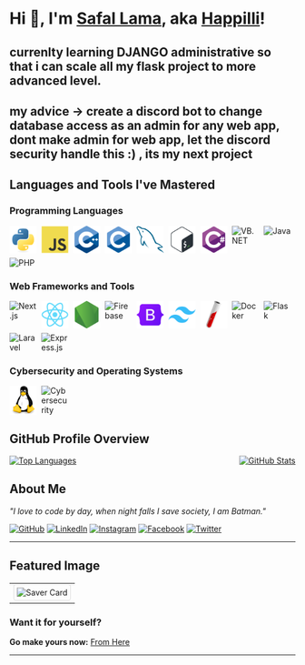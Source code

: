 # Hi 👋, I'm [Safal Lama](https://safallama.com.np), aka [Happilli](https://github.com/happilli)!

## currenlty learning DJANGO administrative so that i can scale all my flask project to more advanced level.
## my advice -> create a discord bot to change database access as an admin for any web app, dont make admin for web app, let the discord security handle this :) , its my next project
## Languages and Tools I've Mastered

### Programming Languages
<div style="display: flex; flex-wrap: wrap; gap: 8px;">
  <img src="https://raw.githubusercontent.com/devicons/devicon/master/icons/python/python-original.svg" width="48" title="Python" /> 
  <img src="https://raw.githubusercontent.com/devicons/devicon/master/icons/javascript/javascript-original.svg" width="48" title="JavaScript" /> 
  <img src="https://raw.githubusercontent.com/devicons/devicon/master/icons/cplusplus/cplusplus-original.svg" width="48" title="C++" /> 
  <img src="https://raw.githubusercontent.com/devicons/devicon/master/icons/c/c-original.svg" width="48" title="C" /> 
  <img src="https://raw.githubusercontent.com/devicons/devicon/master/icons/mysql/mysql-original.svg" width="48" title="SQL" /> 
  <img src="https://raw.githubusercontent.com/devicons/devicon/master/icons/bash/bash-original.svg" width="48" title="Bash" /> 
  <img src="https://raw.githubusercontent.com/devicons/devicon/master/icons/csharp/csharp-original.svg" width="48" title="C#" /> 
  <img src="https://cdn.jsdelivr.net/gh/devicons/devicon@latest/icons/visualbasic/visualbasic-original.svg" width="48" title="VB.NET" /> 
  <img src="https://cdn.jsdelivr.net/gh/devicons/devicon@latest/icons/java/java-plain.svg" width="48" title="Java" />
  <img src="https://cdn.jsdelivr.net/gh/devicons/devicon@latest/icons/php/php-original.svg" width="48" title ="PHP"/>
</div>

### Web Frameworks and Tools
<div style="display: flex; flex-wrap: wrap; gap: 8px;">
  <img src="https://cdn.jsdelivr.net/gh/devicons/devicon@latest/icons/nextjs/nextjs-original.svg" width="48" title="Next.js" /> 
  <img src="https://raw.githubusercontent.com/devicons/devicon/master/icons/react/react-original.svg" width="48" title="React.js" /> 
  <img src="https://raw.githubusercontent.com/devicons/devicon/master/icons/nodejs/nodejs-original.svg" width="48" title="Node.js" /> 
  <img src="https://cdn.jsdelivr.net/gh/devicons/devicon@latest/icons/firebase/firebase-plain.svg" width="48" title="Firebase" /> 
  <img src="https://raw.githubusercontent.com/devicons/devicon/master/icons/bootstrap/bootstrap-original.svg" width="48" title="Bootstrap" /> 
  <img src="https://raw.githubusercontent.com/devicons/devicon/master/icons/tailwindcss/tailwindcss-original.svg" width="48" title="Tailwind CSS" /> 
  <img src="https://raw.githubusercontent.com/devicons/devicon/master/icons/jekyll/jekyll-original.svg" width="48" title="Jekyll" />
  <img src="https://cdn.jsdelivr.net/gh/devicons/devicon@latest/icons/docker/docker-original-wordmark.svg" width="48" title="Docker" />
  <img src="https://cdn.jsdelivr.net/gh/devicons/devicon@latest/icons/flask/flask-original.svg" width="48" title="Flask" />
  <img src="https://cdn.jsdelivr.net/gh/devicons/devicon@latest/icons/laravel/laravel-original.svg" width="48" title="Laravel" />
  <img src="https://cdn.jsdelivr.net/gh/devicons/devicon@latest/icons/express/express-original.svg" width="48" title="Express.js" />
</div>

### Cybersecurity and Operating Systems
<div style="display: flex; flex-wrap: wrap; gap: 8px;">
  <img src="https://raw.githubusercontent.com/devicons/devicon/master/icons/linux/linux-original.svg" width="48" title="Linux" /> 
  <img src="https://img.icons8.com/fluency/48/fingerprint.png" width="48" title="Cybersecurity" />
</div>

## GitHub Profile Overview

<div style="display: flex; align-items: center; justify-content: space-between;">
  <a href="https://github.com/happilli">
    <img src="https://github-readme-stats.vercel.app/api/top-langs/?username=ryuzinoh&layout=compact&theme=midnight-purple" alt="Top Languages" height="150">
  </a>
  
  <a href="https://github.com/happilli">
    <img src="https://github-readme-stats.vercel.app/api?username=ryuzinoh&layout=compact&show_icons=true&theme=midnight-purple" alt="GitHub Stats" height="150">
  </a>
</div>


## About Me

*"I love to code by day, when night falls I save society, _I am Batman._"*

  [![GitHub](https://img.shields.io/badge/GitHub-%2312100E.svg?style=for-the-badge&logo=github&logoColor=white)](https://github.com/happilli)
  [![LinkedIn](https://img.shields.io/badge/LinkedIn-%230077B5.svg?style=for-the-badge&logo=linkedin&logoColor=white)](https://www.linkedin.com/in/safal-lama-379738330/)
  [![Instagram](https://img.shields.io/badge/Instagram-%23E4405F.svg?style=for-the-badge&logo=instagram&logoColor=white)](https://www.instagram.com/happillli_/)
  [![Facebook](https://img.shields.io/badge/Facebook-%231877F2.svg?style=for-the-badge&logo=facebook&logoColor=white)](https://www.facebook.com/myExistenceIsMythToMyOwnPast/)
  [![Twitter](https://img.shields.io/badge/Twitter-%231DA1F2.svg?style=for-the-badge&logo=twitter&logoColor=white)](https://twitter.com/yoyuehappy)


---
## Featured Image
<table>
  <tr>
    <td>
      <img src="https://github.com/RyuZinOh/static-assets/blob/main/safal_profiles.png" alt="Saver Card" width="600" style="border: 1px solid #ddd; border-radius: 4px; padding: 5px;">
    </td>
  </tr>
</table>

### Want it for yourself?
**Go make yours now:** [From Here](https://image-processor-dql9.onrender.com)

---
